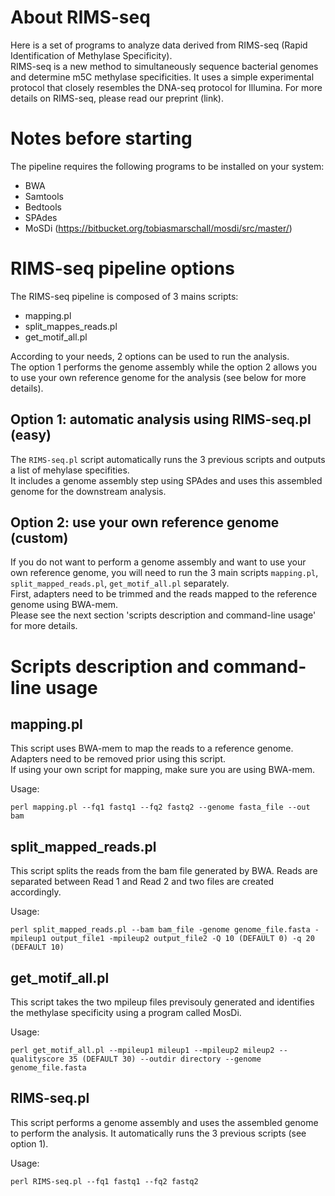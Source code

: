 # About RIMS-seq
Here is a set of programs to analyze data derived from RIMS-seq (Rapid Identification of Methylase Specificity).\
RIMS-seq is a new method to simultaneously sequence bacterial genomes and determine m5C methylase specificities. It uses a simple experimental protocol that closely resembles the DNA-seq protocol for Illumina. For more details on RIMS-seq, please read our preprint (link).

# Notes before starting
The pipeline requires the following programs to be installed on your system:
- BWA
- Samtools
- Bedtools
- SPAdes
- MoSDi (https://bitbucket.org/tobiasmarschall/mosdi/src/master/)

# RIMS-seq pipeline options
The RIMS-seq pipeline is composed of 3 mains scripts:
- mapping.pl
- split_mappes_reads.pl
- get_motif_all.pl

According to your needs, 2 options can be used to run the analysis.\
The option 1 performs the genome assembly while the option 2 allows you to use your own reference genome for the analysis (see below for more details).

## Option 1: automatic analysis using RIMS-seq.pl (easy)
The `RIMS-seq.pl` script automatically runs the 3 previous scripts and outputs a list of mehylase specifities.\
It includes a genome assembly step using SPAdes and uses this assembled genome for the downstream analysis.

## Option 2: use your own reference genome (custom)
If you do not want to perform a genome assembly and want to use your own reference genome, you will need to run the 3 main scripts `mapping.pl`, `split_mapped_reads.pl`, `get_motif_all.pl` separately.\
First, adapters need to be trimmed and the reads mapped to the reference genome using BWA-mem.\
Please see the next section 'scripts description and command-line usage' for more details.

# Scripts description and command-line usage
## mapping.pl
This script uses BWA-mem to map the reads to a reference genome. Adapters need to be removed prior using this script.\
If using your own script for mapping, make sure you are using BWA-mem.

Usage:
```
perl mapping.pl --fq1 fastq1 --fq2 fastq2 --genome fasta_file --out bam
```

## split_mapped_reads.pl
This script splits the reads from the bam file generated by BWA. Reads are separated between Read 1 and Read 2 and two files are created accordingly.

Usage:
```
perl split_mapped_reads.pl --bam bam_file -genome genome_file.fasta -mpileup1 output_file1 -mpileup2 output_file2 -Q 10 (DEFAULT 0) -q 20 (DEFAULT 10)
```

## get_motif_all.pl
This script takes the two mpileup files previsouly generated and identifies the methylase specificity using a program called MosDi. 

Usage:
```
perl get_motif_all.pl --mpileup1 mileup1 --mpileup2 mileup2 --qualityscore 35 (DEFAULT 30) --outdir directory --genome genome_file.fasta
```

## RIMS-seq.pl
This script performs a genome assembly and uses the assembled genome to perform the analysis. It automatically runs the 3 previous scripts (see option 1).

Usage:
```
perl RIMS-seq.pl --fq1 fastq1 --fq2 fastq2
```
